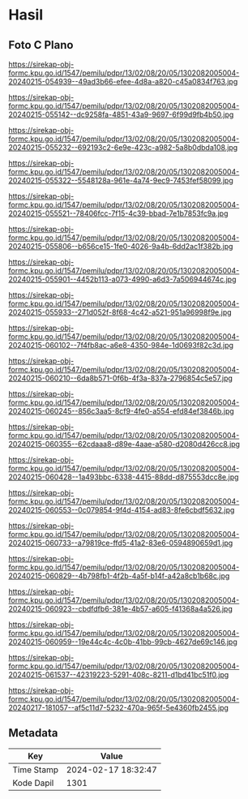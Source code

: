 # Hasil

## Foto C Plano

https://sirekap-obj-formc.kpu.go.id/1547/pemilu/pdpr/13/02/08/20/05/1302082005004-20240215-054939--49ad3b66-efee-4d8a-a820-c45a0834f763.jpg

https://sirekap-obj-formc.kpu.go.id/1547/pemilu/pdpr/13/02/08/20/05/1302082005004-20240215-055142--dc9258fa-4851-43a9-9697-6f99d9fb4b50.jpg

https://sirekap-obj-formc.kpu.go.id/1547/pemilu/pdpr/13/02/08/20/05/1302082005004-20240215-055232--692193c2-6e9e-423c-a982-5a8b0dbda108.jpg

https://sirekap-obj-formc.kpu.go.id/1547/pemilu/pdpr/13/02/08/20/05/1302082005004-20240215-055322--5548128a-961e-4a74-9ec9-7453fef58099.jpg

https://sirekap-obj-formc.kpu.go.id/1547/pemilu/pdpr/13/02/08/20/05/1302082005004-20240215-055521--78406fcc-7f15-4c39-bbad-7e1b7853fc9a.jpg

https://sirekap-obj-formc.kpu.go.id/1547/pemilu/pdpr/13/02/08/20/05/1302082005004-20240215-055806--b656ce15-1fe0-4026-9a4b-6dd2ac1f382b.jpg

https://sirekap-obj-formc.kpu.go.id/1547/pemilu/pdpr/13/02/08/20/05/1302082005004-20240215-055901--4452b113-a073-4990-a6d3-7a506944674c.jpg

https://sirekap-obj-formc.kpu.go.id/1547/pemilu/pdpr/13/02/08/20/05/1302082005004-20240215-055933--271d052f-8f68-4c42-a521-951a96998f9e.jpg

https://sirekap-obj-formc.kpu.go.id/1547/pemilu/pdpr/13/02/08/20/05/1302082005004-20240215-060102--7f4fb8ac-a6e8-4350-984e-1d0693f82c3d.jpg

https://sirekap-obj-formc.kpu.go.id/1547/pemilu/pdpr/13/02/08/20/05/1302082005004-20240215-060210--6da8b571-0f6b-4f3a-837a-2796854c5e57.jpg

https://sirekap-obj-formc.kpu.go.id/1547/pemilu/pdpr/13/02/08/20/05/1302082005004-20240215-060245--856c3aa5-8cf9-4fe0-a554-efd84ef3846b.jpg

https://sirekap-obj-formc.kpu.go.id/1547/pemilu/pdpr/13/02/08/20/05/1302082005004-20240215-060355--62cdaaa8-d89e-4aae-a580-d2080d426cc8.jpg

https://sirekap-obj-formc.kpu.go.id/1547/pemilu/pdpr/13/02/08/20/05/1302082005004-20240215-060428--1a493bbc-6338-4415-88dd-d875553dcc8e.jpg

https://sirekap-obj-formc.kpu.go.id/1547/pemilu/pdpr/13/02/08/20/05/1302082005004-20240215-060553--0c079854-9f4d-4154-ad83-8fe6cbdf5632.jpg

https://sirekap-obj-formc.kpu.go.id/1547/pemilu/pdpr/13/02/08/20/05/1302082005004-20240215-060733--a79819ce-ffd5-41a2-83e6-0594890659d1.jpg

https://sirekap-obj-formc.kpu.go.id/1547/pemilu/pdpr/13/02/08/20/05/1302082005004-20240215-060829--4b798fb1-4f2b-4a5f-b14f-a42a8cb1b68c.jpg

https://sirekap-obj-formc.kpu.go.id/1547/pemilu/pdpr/13/02/08/20/05/1302082005004-20240215-060923--cbdfdfb6-381e-4b57-a605-f41368a4a526.jpg

https://sirekap-obj-formc.kpu.go.id/1547/pemilu/pdpr/13/02/08/20/05/1302082005004-20240215-060959--19e44c4c-4c0b-41bb-99cb-4627de69c146.jpg

https://sirekap-obj-formc.kpu.go.id/1547/pemilu/pdpr/13/02/08/20/05/1302082005004-20240215-061537--42319223-5291-408c-8211-d1bd41bc51f0.jpg

https://sirekap-obj-formc.kpu.go.id/1547/pemilu/pdpr/13/02/08/20/05/1302082005004-20240217-181057--af5c11d7-5232-470a-965f-5e4360fb2455.jpg


## Metadata

| Key        | Value               |
| ---------- | ------------------- |
| Time Stamp | 2024-02-17 18:32:47 |
| Kode Dapil | 1301                |




